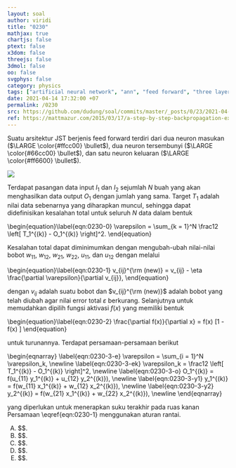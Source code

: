 ```yaml
---
layout: soal
author: viridi
title: "0230"
mathjax: true
chartjs: false
ptext: false
x3dom: false
threejs: false
3dmol: false
oo: false
svgphys: false
category: physics
tags: ["artificial neural network", "ann", "feed forward", "three layers", "training", "fi3201", "2020-2"]
date: 2021-04-14 17:32:00 +07
permalink: /0230
src: https://github.com/dudung/soal/commits/master/_posts/0/23/2021-04-13-ann-training-0.md
ref: https://mattmazur.com/2015/03/17/a-step-by-step-backpropagation-example/
---
```

Suatu arsitektur JST berjenis feed forward terdiri dari dua neuron masukan ($\LARGE \color{#ffcc00} \bullet$), dua neuron tersembunyi ($\LARGE \color{#66cc00} \bullet$), dan satu neuron keluaran ($\LARGE \color{#ff6600} \bullet$).

![]({{site.baseurl}}/assets/img/0/22/0228.png)

Terdapat pasangan data input $I_1$ dan $I_2$ sejumlah $N$ buah yang akan menghasilkan data output $O_1$ dengan jumlah yang sama. Target $T_1$ adalah nilai data sebenarnya yang diharapkan muncul, sehingga dapat didefinisikan kesalahan total untuk seluruh $N$ data dalam bentuk

\begin{equation}\label{eqn:0230-0}
\varepsilon = \sum_{k = 1}^N \frac12 \left[ T_1^{(k)} - O_1^{(k)} \right]^2.
\end{equation}

Kesalahan total dapat diminimumkan dengan mengubah-ubah nilai-nilai bobot $w_{11}$, $w_{12}$, $w_{21}$, $w_{22}$, $u_{11}$, dan $u_{12}$ dengan melalui

\begin{equation}\label{eqn:0230-1}
v_{ij}^{\rm (new)} = v_{ij} - \eta \frac{\partial \varepsilon}{\partial v_{ij}},
\end{equation}

dengan $v_{ij}$ adalah suatu bobot dan $v_{ij}^{\rm (new)}$ adalah bobot yang telah diubah agar nilai error total $\varepsilon$ berkurang. Selanjutnya untuk memudahkan dipilih fungsi aktivasi $f(x)$ yang memiliki bentuk

\begin{equation}\label{eqn:0230-2}
\frac{\partial f(x)}{\partial x} = f(x) [1 - f(x) ]
\end{equation}

untuk turunannya. Terdapat persamaan-persamaan berikut

\begin{eqnarray}
\label{eqn:0230-3-e} \varepsilon = \sum_{i = 1}^N \varepsilon_k, \newline
\label{eqn:0230-3-ek} \varepsilon_k = \frac12 \left[ T_1^{(k)} - O_1^{(k)} \right]^2, \newline
\label{eqn:0230-3-o} O_1^{(k)} = f(u_{11} y_1^{(k)} + u_{12} y_2^{(k)}), \newline
\label{eqn:0230-3-y1} y_1^{(k)} = f(w_{11} x_1^{(k)} + w_{12} x_2^{(k)}), \newline
\label{eqn:0230-3-y2} y_2^{(k)} = f(w_{21} x_1^{(k)} + w_{22} x_2^{(k)}), \newline
\end{eqnarray}

yang diperlukan untuk menerapkan suku terakhir pada ruas kanan Persamaan \eqref{eqn:0230-1} menggunakan aturan rantai.

<ol type="A">
<li>$$.
<li>$$.
<li>$$.
<li>$$.
<li>$$.

